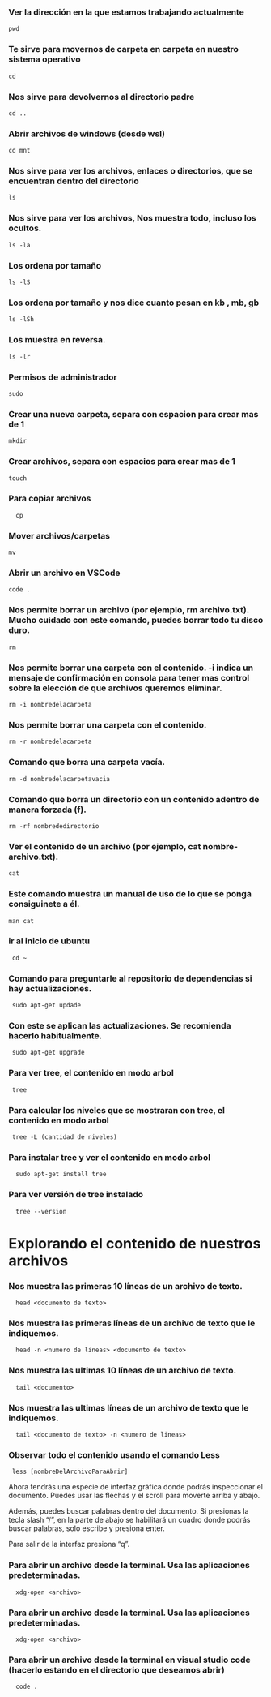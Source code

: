 ### Ver la dirección en la que estamos trabajando actualmente
```
pwd 
```

### Te sirve para movernos de carpeta en carpeta en nuestro sistema operativo
```
cd
```

### Nos sirve para devolvernos al directorio padre
```
cd ..
```

### Abrir archivos de windows (desde wsl)
```
cd mnt
```

### Nos sirve para ver los archivos, enlaces o directorios, que se encuentran dentro del directorio
```
ls
```

### Nos sirve para ver los archivos, Nos muestra todo, incluso los ocultos.
```
ls -la
```

### Los ordena por tamaño
```
ls -lS
```

### Los ordena por tamaño y nos dice cuanto pesan en kb , mb, gb
```
ls -lSh
```

### Los muestra en reversa.
```
ls -lr
```

### Permisos de administrador
```
sudo
```

### Crear una nueva carpeta, separa con espacion para crear mas de 1
```
mkdir
```

### Crear archivos, separa con espacios para crear mas de 1
```
touch
```

### Para copiar archivos 

```
  cp
```

### Mover archivos/carpetas
```
mv
```

### Abrir un archivo en VSCode
```
code . 
```

### Nos permite borrar un archivo (por ejemplo, rm archivo.txt). Mucho cuidado con este comando, puedes borrar todo tu disco duro.

```
rm
```

### Nos permite borrar una carpeta con el contenido. -i indica un mensaje de confirmación en consola para tener mas control sobre la elección de que archivos queremos eliminar.

```
rm -i nombredelacarpeta
```



### Nos permite borrar una carpeta con el contenido.

```
rm -r nombredelacarpeta
```
### Comando que borra una carpeta vacía.
```
rm -d nombredelacarpetavacia
```

### Comando que borra un directorio con un contenido adentro de manera forzada (f).
```
rm -rf nombrededirectorio
```


### Ver el contenido de un archivo (por ejemplo, cat nombre-archivo.txt).
```
cat
```

### Este comando muestra un manual de uso de lo que se ponga consiguinete a él.
 ```
man cat
```

### ir al inicio de ubuntu 
```
 cd ~
```

### Comando para preguntarle al repositorio de dependencias si hay actualizaciones.
```
 sudo apt-get updade
```

### Con este se aplican las actualizaciones. Se recomienda hacerlo habitualmente.

```
 sudo apt-get upgrade
```

### Para ver tree, el contenido en modo arbol 

```
 tree
```

### Para calcular los niveles que se mostraran con tree, el contenido en modo arbol 

```
 tree -L (cantidad de niveles)
```

### Para instalar tree y ver el contenido en modo arbol 

```
  sudo apt-get install tree
```

### Para ver versión de tree instalado 

```
  tree --version 
```


# Explorando el contenido de nuestros archivos

### Nos muestra las primeras 10 líneas de un archivo de texto.

```
  head <documento de texto> 
```


### Nos muestra las primeras líneas de un archivo de texto que le indiquemos.

```
  head -n <numero de lineas> <documento de texto> 
```


### Nos muestra las ultimas 10 líneas de un archivo de texto.

```
  tail <documento>
```


### Nos muestra las ultimas líneas de un archivo de texto que le indiquemos.

```
  tail <documento de texto> -n <numero de lineas> 
```


### Observar todo el contenido usando el comando Less

```
 less [nombreDelArchivoParaAbrir]
```

<p>
Ahora tendrás una especie de interfaz gráfica donde podrás inspeccionar el documento. Puedes usar las flechas y el scroll para moverte arriba y abajo.

Además, puedes buscar palabras dentro del documento. Si presionas la tecla slash “/”, en la parte de abajo se habilitará un cuadro donde podrás buscar palabras, solo escribe y presiona enter.
</p>

<p>
  Para salir de la interfaz presiona “q”.
 </p>


### Para abrir un archivo desde la terminal. Usa las aplicaciones predeterminadas.

```
  xdg-open <archivo>
```

### Para abrir un archivo desde la terminal. Usa las aplicaciones predeterminadas.

```
  xdg-open <archivo>
```

### Para abrir un archivo desde la terminal en visual studio code (hacerlo estando en el directorio que deseamos abrir)

```
  code .
```



